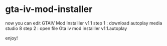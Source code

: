 # gta-iv-mod-installer

now you can edit GTAIV Mod Installler v1.1 
step 1 : download autoplay media studio 8 
step 2 : open file Gta iv mod installler v1.1.autoplay

enjoy!
